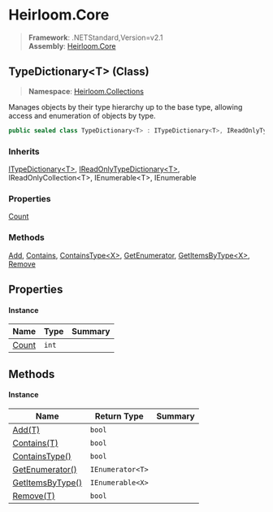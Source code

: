 # Heirloom.Core

> **Framework**: .NETStandard,Version=v2.1  
> **Assembly**: [Heirloom.Core][0]

## TypeDictionary\<T> (Class)

> **Namespace**: [Heirloom.Collections][0]

Manages objects by their type hierarchy up to the base type, allowing access and enumeration of objects by type.

```cs
public sealed class TypeDictionary<T> : ITypeDictionary<T>, IReadOnlyTypeDictionary<T>, IReadOnlyCollection<T>, IEnumerable<T>, IEnumerable
```

### Inherits

[ITypeDictionary\<T>][1], [IReadOnlyTypeDictionary\<T>][2], IReadOnlyCollection\<T>, IEnumerable\<T>, IEnumerable

### Properties

[Count][3]

### Methods

[Add][4], [Contains][5], [ContainsType\<X>][6], [GetEnumerator][7], [GetItemsByType\<X>][8], [Remove][9]

## Properties

#### Instance

| Name       | Type  | Summary |
|------------|-------|---------|
| [Count][3] | `int` |         |

## Methods

#### Instance

| Name                     | Return Type      | Summary |
|--------------------------|------------------|---------|
| [Add(T)][4]              | `bool`           |         |
| [Contains(T)][5]         | `bool`           |         |
| [ContainsType<X>()][6]   | `bool`           |         |
| [GetEnumerator()][7]     | `IEnumerator<T>` |         |
| [GetItemsByType<X>()][8] | `IEnumerable<X>` |         |
| [Remove(T)][9]           | `bool`           |         |

[0]: ../../Heirloom.Core.md
[1]: ITypeDictionary[T].md
[2]: IReadOnlyTypeDictionary[T].md
[3]: TypeDictionary[T]/Count.md
[4]: TypeDictionary[T]/Add.md
[5]: TypeDictionary[T]/Contains.md
[6]: TypeDictionary[T]/ContainsType[X].md
[7]: TypeDictionary[T]/GetEnumerator.md
[8]: TypeDictionary[T]/GetItemsByType[X].md
[9]: TypeDictionary[T]/Remove.md
